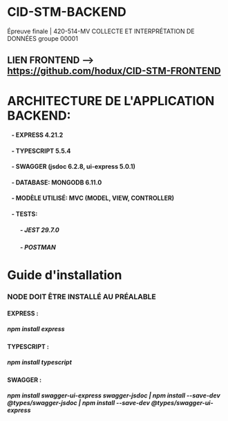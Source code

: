 # CID-STM-BACKEND
Épreuve finale | 420-514-MV COLLECTE ET INTERPRÉTATION DE DONNÉES groupe 00001 

## LIEN FRONTEND --> https://github.com/hodux/CID-STM-FRONTEND

# ARCHITECTURE DE L'APPLICATION BACKEND:
####      &nbsp;&nbsp; - EXPRESS 4.21.2
####      &nbsp;&nbsp; - TYPESCRIPT 5.5.4
####      &nbsp;&nbsp; - SWAGGER  (jsdoc 6.2.8, ui-express 5.0.1)
####      &nbsp;&nbsp; - DATABASE: MONGODB 6.11.0
####      &nbsp;&nbsp; - MODÈLE UTILISÉ: MVC (MODEL, VIEW, CONTROLLER)
####      &nbsp;&nbsp; - TESTS:
#####        &nbsp;&nbsp;&nbsp;&nbsp;&nbsp;&nbsp;&nbsp;&nbsp; - JEST 29.7.0
#####        &nbsp;&nbsp;&nbsp;&nbsp;&nbsp;&nbsp;&nbsp;&nbsp; - POSTMAN
          
# Guide d'installation
### NODE DOIT ÊTRE INSTALLÉ AU PRÉALABLE
#### EXPRESS : 
##### npm install express
#### TYPESCRIPT : 
##### npm install typescript
#### SWAGGER : 
##### npm install swagger-ui-express swagger-jsdoc | npm install --save-dev @types/swagger-jsdoc | npm install --save-dev @types/swagger-ui-express
